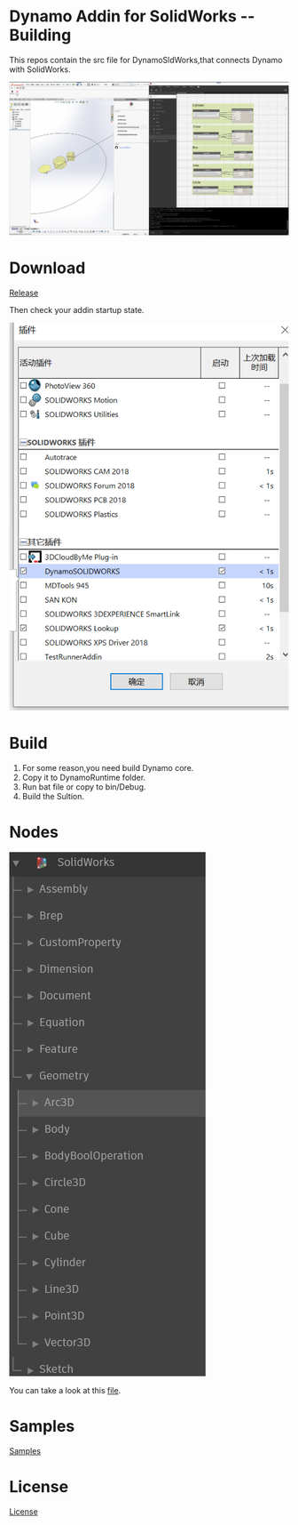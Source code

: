 # Dynamo Addin for SolidWorks -- Building

This repos contain the src file for DynamoSldWorks,that connects Dynamo with SolidWorks.

![Preview](./resources/Geometry.png)

# Download

[Release](https://github.com/weianweigan/DynamoSolidWorks/releases)

Then check your addin startup state.

![Addin](./resources/Addin.png)

# Build

1. For some reason,you need build Dynamo core.
2. Copy it to DynamoRuntime folder.
3. Run bat file or copy to bin/Debug.
4. Build the Sultion.

# Nodes

![nodes](./resources/nodes.png)

You can take a look at this [file](https://github.com/weianweigan/DynamoSolidWorks/blob/dev/DynamoSldWorks/Resources/LayoutSpecs.json).

# Samples

[Samples](https://github.com/weianweigan/DynamoSolidWorks/tree/dev/DynamoSldWorks/samples)

# License

[License](https://github.com/weianweigan/DynamoSolidWorks/blob/dev/LICENSE)
